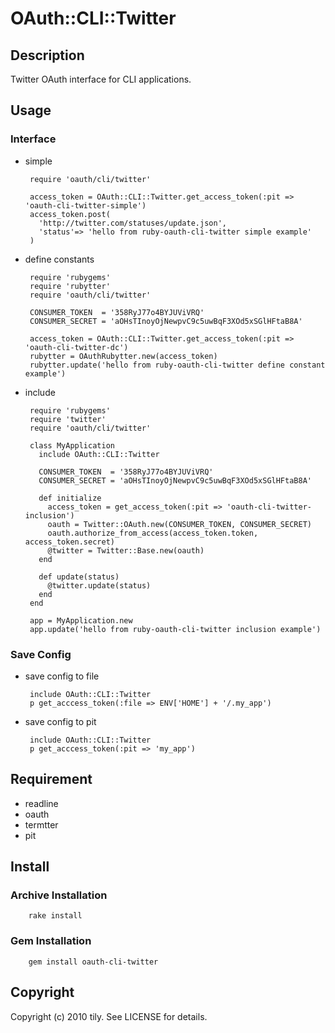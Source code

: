 OAuth::CLI::Twitter
===================

Description
-----------

Twitter OAuth interface for CLI applications.

Usage
-----

### Interface

 * simple

        require 'oauth/cli/twitter'
        
        access_token = OAuth::CLI::Twitter.get_access_token(:pit => 'oauth-cli-twitter-simple')
        access_token.post(
          'http://twitter.com/statuses/update.json',
          'status'=> 'hello from ruby-oauth-cli-twitter simple example'
        )

 * define constants

        require 'rubygems'
        require 'rubytter'
        require 'oauth/cli/twitter'
        
        CONSUMER_TOKEN  = '358RyJ77o4BYJUViVRQ'
        CONSUMER_SECRET = 'aOHsTInoyOjNewpvC9c5uwBqF3XOd5xSGlHFtaB8A'
        
        access_token = OAuth::CLI::Twitter.get_access_token(:pit => 'oauth-cli-twitter-dc')
        rubytter = OAuthRubytter.new(access_token)
        rubytter.update('hello from ruby-oauth-cli-twitter define constant example')

 * include

        require 'rubygems'
        require 'twitter'
        require 'oauth/cli/twitter'
        
        class MyApplication
          include OAuth::CLI::Twitter
        
          CONSUMER_TOKEN  = '358RyJ77o4BYJUViVRQ'
          CONSUMER_SECRET = 'aOHsTInoyOjNewpvC9c5uwBqF3XOd5xSGlHFtaB8A'
        
          def initialize
            access_token = get_access_token(:pit => 'oauth-cli-twitter-inclusion')
            oauth = Twitter::OAuth.new(CONSUMER_TOKEN, CONSUMER_SECRET)
            oauth.authorize_from_access(access_token.token, access_token.secret)
            @twitter = Twitter::Base.new(oauth)
          end
        
          def update(status)
            @twitter.update(status)
          end
        end
        
        app = MyApplication.new
        app.update('hello from ruby-oauth-cli-twitter inclusion example')

### Save Config

 * save config to file

        include OAuth::CLI::Twitter
        p get_acccess_token(:file => ENV['HOME'] + '/.my_app')

 * save config to pit

        include OAuth::CLI::Twitter
        p get_acccess_token(:pit => 'my_app')

Requirement
-----------

 * readline
 * oauth
 * termtter
 * pit

Install
-------

### Archive Installation

        rake install

### Gem Installation

        gem install oauth-cli-twitter

Copyright
---------

Copyright (c) 2010 tily. See LICENSE for details.

